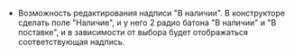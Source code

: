 - Возможность редактирования надписи "В наличии". В конструкторе сделать поле "Наличие", и у него 2 радио батона "В наличии" и "В поставке", и в зависимости от выбора будет отображаться соответствующая надпись.